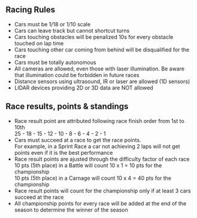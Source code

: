 ## Racing Rules

* Cars must be 1/18 or 1/10 scale
* Cars can leave track but cannot shortcut turns
* Cars touching obstacles will be penalized 10s for every obstacle touched on lap time
* Cars touching other car coming from behind will be disqualified for the race
* Cars must be totally autonomous
* All cameras are allowed, even those with laser illumination. Be aware that illumination could be forbidden in future races
* Distance sensors using ultrasound, IR or laser are allowed (1D sensors)
* LIDAR devices providing 2D or 3D data are NOT allowed 

## Race results, points & standings 

* Race result point are attributed following race finish order from 1st to 10th  
25 - 18 - 15 - 12 - 10 - 8 - 6 - 4 - 2 - 1
* Cars must succeed at a race to get the race points.  
For example, in a Sprint Race a car not achieving 2 laps will not get points even if it is the best performance
* Race result points are ajusted through the difficulty factor of each race  
10 pts (5th place) in a Battle will count
10 x 1 = 10 pts for the championship  
10 pts (5th place) in a Carnage will count
10 x 4 = 40 pts for the championship
* Race result points will count for the championship only if at least 3 cars succeed at the race
* All championship points for every race will be added at the end of the season to determine the winner of the season